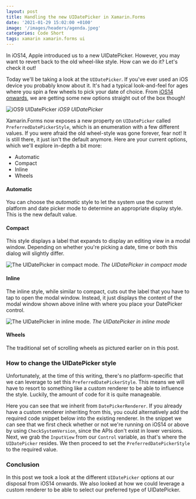 ```yaml
---
layout: post
title: Handling the new UIDatePicker in Xamarin.Forms
date: '2021-01-29 15:02:00 +0100'
image: '/images/headers/agenda.jpeg'
categories: Code Short
tags: xamarin xamarin.forms ui
---
```

In iOS14, Apple introduced us to a new UIDatePicker. However, you may want to revert back to the old wheel-like style. How can we do it? Let's check it out!

Today we'll be taking a look at the `UIDatePicker`. If you've ever used an iOS device you probably know about it. It's had a typical look-and-feel for ages where you spin a few wheels to pick your date of choice. From [iOS14 onwards](https://developer.apple.com/documentation/swiftui/datepickerstyle), we are getting some new options straight out of the box though!

![iOS9 UIDatePicker](https://3.bp.blogspot.com/-k8aC-bniLR0/VvYrwbR4msI/AAAAAAAAAXU/HaG7JmBszPUpYbTm8hrCreaVi6ET74bSg/s1600/Screen%2BShot%2B2016-03-26%2Bat%2B11.56.32%2BAM.png)
*iOS9 UIDatePicker*

Xamarin.Forms now exposes a new property on `UIDatePicker` called `PreferredDatePickerStyle`, which is an enumeration with a few different values. If you were afraid the old wheel-style was gone forever, fear not! It is still there, it just isn't the default anymore. Here are your current options, which we'll explore in-depth a bit more:

*   Automatic
*   Compact
*   Inline
*   Wheels

#### Automatic

You can choose the _automatic_ style to let the system use the current platform and date picker mode to determine an appropriate display style. This is the new default value.

#### Compact

This style displays a label that expands to display an editing view in a modal window. Depending on whether you're picking a date, time or both this dialog will slightly differ.

![The UIDatePicker in compact mode.](https://www.appcoda.com/wp-content/uploads/2020/09/date-picker-new-standalone.png)
*The UIDatePicker in compact mode*

#### Inline

The inline style, while similar to compact, cuts out the label that you have to tap to open the modal window. Instead, it just displays the content of the modal window shown above inline with where you place your DatePicker control.

![The UIDatePicker in inline mode.](https://www.appcoda.com/wp-content/uploads/2020/09/date-picker-inline.png)
*The UIDatePicker in inline mode*

#### Wheels

The traditional set of scrolling wheels as pictured earlier on in this post.

### How to change the UIDatePicker style

Unfortunately, at the time of this writing, there's no platform-specific that we can leverage to set this `PreferredDatePickerStyle`. This means we will have to resort to something like a custom renderer to be able to influence the style. Luckily, the amount of code for it is quite manageable.

Here you can see that we inherit from `DatePickerRenderer`. If you already have a custom renderer inheriting from this, you could alternatively add the required code snippet below into the existing renderer. In the snippet we can see that we first check whether or not we're running on iOS14 or above by using `CheckSystemVersion`, since the APIs don't exist in lower versions. Next, we grab the `InputView` from our `Control` variable, as that's where the `UIDatePicker` resides. We then proceed to set the `PreferredDatePickerStyle` to the required value.

### Conclusion

In this post we took a look at the different `UIDatePicker` options at our disposal from iOS14 onwards. We also looked at how we could leverage a custom renderer to be able to select our preferred type of UIDatePicker.
